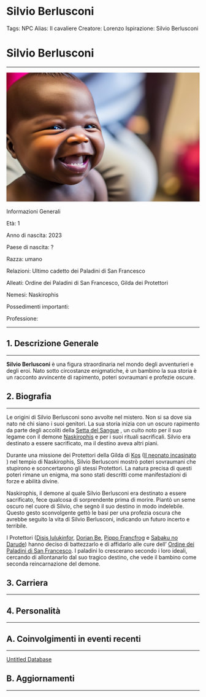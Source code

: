 # Silvio Berlusconi

Tags: NPC
Alias: Il cavaliere
Creatore: Lorenzo
Ispirazione: Silvio Berlusconi

# Silvio Berlusconi

---

![a-smiling-black-newborn (1).png](a-smiling-black-newborn_(1).png)

Informazioni Generali

Età: 1

Anno di nascita: 2023

Paese di nascita: ?

Razza: umano

Relazioni: Ultimo cadetto dei Paladini di San Francesco

Alleati: Ordine dei Paladini di San Francesco, Gilda dei Protettori 

Nemesi: Naskirophis

Possedimenti importanti:

Professione:

---

## 1. Descrizione Generale

---

**Silvio Berlusconi** è una figura straordinaria nel mondo degli avventurieri e degli eroi. Nato sotto circostanze enigmatiche, è un bambino la sua storia è un racconto avvincente di rapimento, poteri sovraumani e profezie oscure. 

## 2. Biografia

---

Le origini di Silvio Berlusconi sono avvolte nel mistero. Non si sa dove sia nato né chi siano i suoi genitori. La sua storia inizia con un oscuro rapimento da parte degli accoliti della [Setta del Sangue](Setta%20del%20Sangue%202859c4de945546eda0cee6fb151ef956.md) , un culto noto per il suo legame con il demone [Naskirophis](Naskirophis%20120e02c652b84f2abeac36fef59c28f6.md)  e per i suoi rituali sacrificali. Silvio era destinato a essere sacrificato, ma il destino aveva altri piani.

Durante una missione dei Protettori della Gilda di [Kos](Kos%20bb2884f1df2e4e47890b8cefddb5e4bd.md)  ([Il neonato incasinato](Il%20neonato%20incasinato%2090743e94446c4f5a846f18c37fd80698.md) ) nel tempio di Naskirophis, Silvio Berlusconi mostrò poteri sovraumani che stupirono e sconcertarono gli stessi Protettori. La natura precisa di questi poteri rimane un enigma, ma sono stati descritti come manifestazioni di forze e abilità divine.

Naskirophis, il demone al quale Silvio Berlusconi era destinato a essere sacrificato, fece qualcosa di sorprendente prima di morire. Piantò un seme oscuro nel cuore di Silvio, che segnò il suo destino in modo indelebile. Questo gesto sconvolgente gettò le basi per una profezia oscura che avrebbe seguito la vita di Silvio Berlusconi, indicando un futuro incerto e terribile.

I Protettori ([Disis Iulukinfor](Disis%20Iulukinfor%20e7699726707a41be926c823d67941f78.md), [Dorian Be](Dorian%20Be%20af030367f8054333912b2dca0de16d6f.md), [Pippo Francfrog](Pippo%20Francfrog%204d15378e582d4f1db815d957fe064245.md) e [Sabaku no Darude](Sabaku%20no%20Darude%209c414f3e551144f4acee665cab478336.md)) hanno deciso di battezzarlo e di affidarlo alle cure dell’ [Ordine dei Paladini di San Francesco](Ordine%20dei%20Paladini%20di%20San%20Francesco%20e8fd423783714ddeb11ec757edea519b.md). I paladini lo crescerano secondo i loro ideali, cercando di allontanarlo dal suo tragico destino, che vede il bambino come seconda reincarnazione del demone.

## 3. Carriera

---

## 4. Personalità

---

## A. Coinvolgimenti in eventi recenti

---

[Untitled Database](Untitled%20Database%20ca9cae84324f400cab8a33943de865ba.csv)

## B. Aggiornamenti

---

[](Untitled%20c6c5b00f95474402853e4e6d21c070a6.csv)